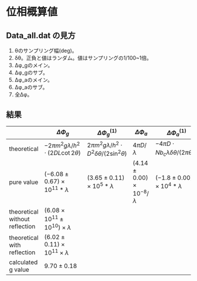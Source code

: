 # 位相概算値

## Data_all.dat の見方

1. θのサンプリング幅(deg)。
2. δθ。正負と値はランダム。値はサンプリングの1/100~1倍。
3. Δφ_gのメイン。
4. Δφ_gのサブ。
5. Δφ_aのメイン。
6. Δφ_aのサブ。
7. 全Δφ。

## 結果

| | $\Delta\Phi_g$ | $\Delta\Phi_g^{(1)}$ | $\Delta\Phi_a$ | $\Delta\Phi_a^{(1)}$ |
| -- | -- | -- | -- | -- |
| theoretical | $-2\pi m^2g\lambda/h^2\cdot(2DL\cot2\theta)$ | $2\pi m^2g\lambda/h^2 \cdot D^2\delta\theta/(2\sin^2\theta)$ | $4\pi D/\lambda$ | $-4\pi D\cdot Nb_c\lambda\delta\theta/(2\pi\theta^2)$ |
| pure value | $(-6.08\pm0.67)\times10^{11} * \lambda$ | $(3.65\pm0.11)\times10^5 * \lambda$ | $(4.14\pm0.00)\times10^{-8} / \lambda$ | $(-1.8\pm0.00)\times10^4 * \lambda$ |
| theoretical without reflection | $(6.08\times10^{11}\pm10^{10})\times\lambda$ |
| theoretical with reflection | $(6.02\pm0.11)\times10^{11}\times\lambda$ |
| calculated g value | $9.70\pm0.18$

